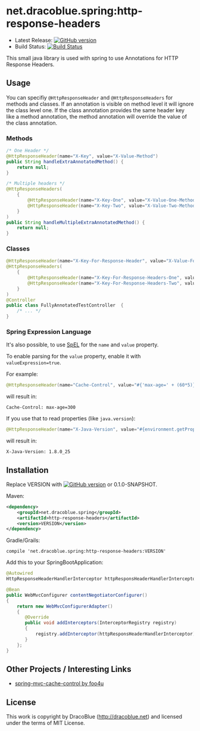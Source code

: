 # net.dracoblue.spring:http-response-headers

* Latest Release: [![GitHub version](https://badge.fury.io/gh/DracoBlue%2Fhttp-response-headers.png)](https://github.com/DracoBlue/http-response-headers/releases)
* Build Status: [![Build Status](https://secure.travis-ci.org/DracoBlue/http-response-headers.png?branch=master)](http://travis-ci.org/DracoBlue/http-response-headers)

This small java library is used with spring to use Annotations for HTTP Response Headers.

## Usage

You can specifiy `@HttpResponseHeader` and `@HttpResponseHeaders` for methods and classes. If an annotation
is visible on method level it will ignore the class level one. If the class annotation provides the same
header key like a method annotation, the method annotation will override the value of the class annotation.

### Methods

``` java
/* One Header */
@HttpResponseHeader(name="X-Key", value="X-Value-Method")
public String handleExtraAnnotatedMethod() {
    return null;
}

/* Multiple headers */
@HttpResponseHeaders(
    {
        @HttpResponseHeader(name="X-Key-One", value="X-Value-One-Method"),
        @HttpResponseHeader(name="X-Key-Two", value="X-Value-Two-Method")
    }
)
public String handleMultipleExtraAnnotatedMethod() {
    return null;
}
```

### Classes

``` java
@HttpResponseHeader(name="X-Key-For-Response-Header", value="X-Value-For-Response-Header-Class")
@HttpResponseHeaders(
    {
        @HttpResponseHeader(name="X-Key-For-Response-Headers-One", value="X-Value-For-Response-Headers-One-Class"),
        @HttpResponseHeader(name="X-Key-For-Response-Headers-Two", value="X-Value-For-Response-Headers-Two-Class")
    }
)
@Controller
public class FullyAnnotatedTestController  {
    /* ... */
}
```

### Spring Expression Language

It's also possible, to use [SpEL](http://docs.spring.io/spring/docs/current/spring-framework-reference/html/expressions.html) for 
the `name` and `value` property.

To enable parsing for the `value` property, enable it with `valueExpression=true`.

For example:
``` java
@HttpResponseHeader(name="Cache-Control", value="#{'max-age=' + (60*5)}", valueExpression=true)
```
will result in:
``` text
Cache-Control: max-age=300
```

If you use that to read properties (like `java.version`):

``` java
@HttpResponseHeader(name="X-Java-Version", value="#{environment.getProperty('java.version')}", valueExpression=true)
```

will result in:

``` text
X-Java-Version: 1.8.0_25
```

## Installation

Replace VERSION with [![GitHub version](https://badge.fury.io/gh/DracoBlue%2Fhttp-response-headers.png)](https://github.com/DracoBlue/http-response-headers/releases) or 0.1.0-SNAPSHOT.

Maven:

``` xml
<dependency>
    <groupId>net.dracoblue.spring</groupId>
    <artifactId>http-response-headers</artifactId>
    <version>VERSION</version>
</dependency>
```

Gradle/Grails:

``` text
compile 'net.dracoblue.spring:http-response-headers:VERSION'
```

Add this to your SpringBootApplication:

``` java
@Autowired
HttpResponseHeaderHandlerInterceptor httpResponsHeaderHandlerInterceptor;

@Bean
public WebMvcConfigurer contentNegotiatorConfigurer()
{
    return new WebMvcConfigurerAdapter()
    {
       @Override
       public void addInterceptors(InterceptorRegistry registry)
       {
           registry.addInterceptor(httpResponsHeaderHandlerInterceptor);
       }                
    };
}
```

## Other Projects / Interesting Links

* [spring-mvc-cache-control by foo4u](https://github.com/foo4u/spring-mvc-cache-control)

## License

This work is copyright by DracoBlue (<http://dracoblue.net>) and licensed under the terms of MIT License.
